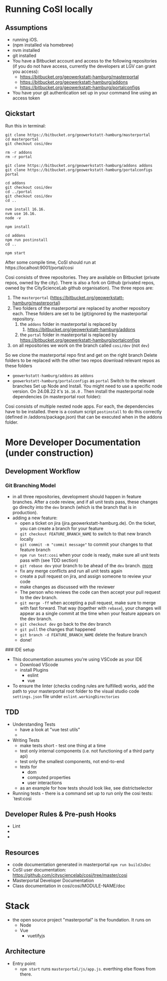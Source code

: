 # Running CoSI locally

## Assumptions
- running iOS.
- (npm installed via homebrew)
- nvm installed
- git installed
- You have a Bitbucket account and access to the following repositories (if you do not have access, currently the developers at LGV can grant you access):
	- https://bitbucket.org/geowerkstatt-hamburg/masterportal
	- https://bitbucket.org/geowerkstatt-hamburg/addons
	- https://bitbucket.org/geowerkstatt-hamburg/portalconfigs
- You have your git authentication set up in your command line using an access token


## Qickstart
Run this in terminal:

```
git clone https://bitbucket.org/geowerkstatt-hamburg/masterportal
cd masterportal
git checkout cosi/dev

rm -r addons
rm -r portal

git clone https://bitbucket.org/geowerkstatt-hamburg/addons addons
git clone https://bitbucket.org/geowerkstatt-hamburg/portalconfigs portal

cd addons
git checkout cosi/dev
cd ../portal
git checkout cosi/dev
cd ..

nvm install 16.16.
nvm use 16.16.
node -v

npm install

cd addons
npm run postinstall
cd ..

npm start
```
After some compile time, CoSI should run at https://localhost:9001/portal/cosi



Cosi consists of three repositories. They are available on Bitbucket (private repos, owned by the city). There is also a fork on Github (privated repos, owned by the CityScienceLab github organisation). The three repos are: 
1. The `masterportal` (https://bitbucket.org/geowerkstatt-hamburg/masterportal)
2. Two folders of the masterportal are replaced by another repository each. These folders are set to be (git)ignored by the masterportal repository.
	1. the `addons` folder in masterportal is replaced by
		1. https://bitbucket.org/geowerkstatt-hamburg/addons
	2. the `portal` folder in masterportal is replaced by https://bitbucket.org/geowerkstatt-hamburg/portalconfigs
3. on all repositories we work on the branch called `cosi/dev` (not `dev`)

So we clone the masterportal repo first and get on the right branch
Delete folders to be replaced with the other two repos
download relevant repos as these folders
- `geowerkstatt-hamburg/addons` as `addons`
- `geowerkstatt-hamburg/portalconfigs` as `portal`
Switch to the relevant branches
Set up Node and Install. You might need to use a specific node version. On 24.08.22 it's `16.16.0` .
Then install the masterportal node dependencies (in masterportal root folder):

Cosi consists of multiple nested node apps. For each, the dependencies have to be installed. there is a costum script `postinstall` to do this correctly (defined in /addons/package.json) that can be executed when in the addons folder.


# More Developer Documentation (under construction)


## Development Workflow

### Git Branching Model

- in all three repositories, development should happen in feature branches. After a code review, and if all unit tests pass, these changes go direclty into the `dev` branch (which is the branch that is in production).
- adding a new feature:
	- open a ticket on jira (jira.geowerkstatt-hamburg.de). On the ticket, you can create a branch for your feature
	- `git checkout FEATURE_BRANCH_NAME` to switch to that new branch locally
	- `git commit -m "commit message"` to commit your changes to that feature branch
	- `npm run test:cosi` when your code is ready, make sure all unit tests pass with (see TDD section)
	- `git rebase dev` your branch to be ahead of the `dev` branch. [more](https://www.atlassian.com/git/tutorials/rewriting-history/git-rebase)
	- fix any merge conflicts and run all unit tests again
	- create a pull request on jira, and assign someone to review your code
	- make changes as discussed with the reviewer
	- The person who reviews the code can then accept your pull request to the dev branch.
	- `git merge -ff` when accepting a pull request, make sure to merge with fast forward. That way (together with `rebase`), your changes will appear as a single commit at the time when your feature appears on the dev branch.
	- `git checkout dev` go back to the dev branch
	- `git pull` the changes that happened
	- `git branch -d FEATURE_BRANCH_NAME` delete the feature branch
	- done!




### IDE setup

- This documentation assumes you're using VSCode as your IDE
	- Download VScode
	- install Plugins
		- eslint
		- vue
- To ensure the linter (checks coding rules are fulfilled) works, add the path to your masterportal root folder to the visual studio code `settings.json` file under `eslint.workingDirectories`

 
 ## TDD
- Understanding Tests
	- have a look at "vue test utils"
	- 
- Writing Tests
	- make tests short - test one thing at a time
	- test only internal components (i.e. not functioning of a third party api)
	- test only the smallest components, not end-to-end
	- tests for 
		- dom
		- computed properties
		- user interactions
	- as an example for how tests should look like, see districtselector
- Running tests
		- there is a command set up to run only the cosi tests: `test:cosi 

 

## Developer Rules & Pre-push Hooks

- Lint
- 
- 

## Resources
- code documentation generated in masterportal `npm run buildJsDoc`
- CoSI user documentation: https://github.com/citysciencelab/cosi/tree/master/cosi
- Masterportal Developer Documentation
- Class documentation in cosi/cosi/MODULE-NAME/doc

# Stack
- the open source project "masterportal" is the foundation. It runs on
	- Node
	- Vue
		- vuetifyjs


## Architecture
- Entry point:
	- `npm start` runs `masterportal/js/app.js`. everthing else flows from there.

